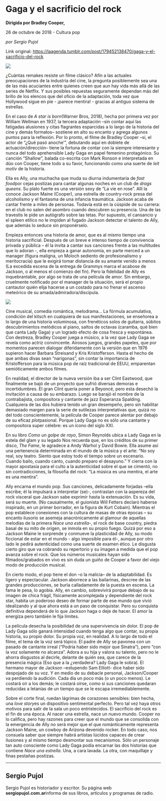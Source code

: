 # Gaga y el sacrificio del rock

**Dirigida por Bradley Cooper,**

26 de octubre de 2018 - Cultura pop

_por Sergio Pujol_

Link original: https://laagenda.tumblr.com/post/179452138470/gaga-y-el-sacrificio-del-rock

![](https://64.media.tumblr.com/5d5fc6ed3df8f6ed595edc03b0b8b7db/tumblr_inline_ph8nwsf9q11t6q87u_500.jpg)

¿Cuántas remakes resiste un filme clásico? Afín a las actuales preocupaciones de la industria del cine, la pregunta posiblemente sea una de las más acuciantes entre quienes creen que aun hay vida más allá de las series de Netflix. Y sus posibles repuestas seguramente dependan más del brillo de los elencos que del oficio de la adaptación, toda vez que Hollywood sigue en pie - ¡parece mentira! - gracias al antiguo sistema de estrellas.

 En el caso de *A star is born*(Warner Bros, 2018), hecha por primera vez por William Wellman en 1937, la tercera adaptación –sin contar aquí las fatigadas alusiones y citas flagrantes esparcidas a lo largo de la historia del cine y demás formatos– sostiene en alto su encanto y agrega algunos puntos para la reflexión. Por lo pronto, el filme de Bradley Cooper –sí, el actor de “¿Qué pasó anoche’”, debutando aquí en doblete de actuación/dirección– tiene la fortuna de contar con la siempre interesante y nunca del todo aprehensible Lady Gaga en papel femenino protagónico. Su canción “Shallow”, balada co-escrita con Mark Ronson e interpretada en dúo con Cooper, tiene todo a su favor, funcionando como una suerte de *leit motiv* de la historia. 

 Ella es Ally, una muchacha que muda su diurna indumentaria de *fast food*por cejas postizas para cantar algunas noches en un club de *drags queens.* Su plato fuerte es una versión sexy de “La vie en rose”. Allí la conoce Jackson Maine (Cooper), una estrella de country-rock presa del alcoholismo y el fantasma de una infancia traumática. Jackson acaba de cantar frente a miles de personas. Todavía está en la cúspide de su carrera: en el club no salen del asombro cuando descubren su presencia. Una de las travestis le pide un autógrafo sobre las tetas. Por supuesto, el cansancio y el spleen etílico no le impiden al fugado Jackson detectar el talento de Ally, que además lo seduce sin proponérselo. 

 Empieza entonces una historia de amor, que es al mismo tiempo una historia sacrificial. Después de un breve e intenso tiempo de convivencia privada y pública – él la invita a cantar sus canciones frente a las multitudes que lo adoran -, ella empieza a ganar autonomía, en parte merced a un manager (figura maligna, un Moloch sediento de profesionalismo y meritocracia) que le exigirá tomar distancia de su amante venido a menos (La excedida escena de la entrega de Grammys marca el acabose de Jackson, o al menos el comienzo del fin). Pero la fidelidad de Ally es inquebrantable, por algo se trata de una película de amor. Sin embargo, cruelmente notificado por el manager de la situación, será el propio cantautor quién elija hacerse a un costado para no frenar el ascenso meteórico de su amada/admiradora/discípula.

![](https://64.media.tumblr.com/2c79e2f74ac4270edf61eae3639440db/tumblr_inline_ph8nwtp84d1t6q87u_500.jpg)

Cine musical, comedia romántica, melodrama… La fórmula acumulativa, condición del kitsch en cualquiera de sus manifestaciones, se enseñorea a lo largo de una historia voluminosa, con frenéticos solos de guitarra, súbitos descubrimientos melódicos al piano, saltos de octavas (caramba, qué bien que canta Lady Gaga) y un logrado efecto de cosa fresca y espontánea. Con destreza, Bradley Cooper juega a músico, a la vez que Lady Gaga se revela como actriz convincente. Airosos juegos, grandes papeles, que por momentos parecen dialogar diferidamente con la versión que en 1976  supieron hacer Barbara Streisand y Kris Kristofferson.  Hasta el hecho de que ambas divas sean “narigonas”, sin contar la importancia de Kristofferson para la música pop de raíz tradicional de EEUU, emparentan semióticamente ambos filmes.

 En realidad, el director de la nueva versión iba a ser Clint Eastwood, que finalmente se bajó de un proyecto que sufrió diversas demoras e incertidumbres. El gran Clint quería poner a Beyoncé, pero esta desechó la invitación a causa de su embarazo. Luego se barajó el nombre de la contrabajista, compositora y cantante de jazz Esperanza Spalding. Cualquiera de las dos hubiera tenido un gran desempeño, pero sin habilitar demasiado margen para la serie de sutilezas interpretativas que, quizá no del todo conscientemente, la película de Cooper parece alentar por debajo de su eficaz *plot*pasional. Porque Lady Gaga no es sólo una cantante y compositora super célebre: es un ícono del siglo XXI. 

 En su libro *Como un golpe de rayo*, Simon Reynolds ubica a Lady Gaga en la estela del glam y su legado Nos recuerda que, en los créditos de su primer disco, *The Fame*, le agradece a Andy Warhol y David Bowie. Ella asume así una pertenencia determinada en el mundo de la música y el arte: “No soy real, soy teatro. Siento que estoy todo el tiempo sobre un escenario. Cuando bailo, cuando canto, cuando preparo el desayuno.” Y cierra con la mayor apostasía para el culto a la autenticidad sobre el que se cimentó, no sin contradicciones, la filosofía del rock: “La música es una mentira, el arte es una mentira”.

 Ally encarna el mundo pop. Sus canciones, delicadamente forjadas –ella escribe; él la impulsará a interpretar (se)-, contrastan con la aspereza del rock visceral que Jackson sabe exprimir hasta la extenuación. Es su vida, será su muerte. (No causalmente, el guionista Will Fetters declaró haberse inspirado, en un primer borrador, en la figura de Kurt Cobain). Mientras el pop establece conexiones con la cultura de masas de otras épocas – su encanto ilusorio se asemeja anacrónicamente al glamour de aquellas melodías de la primera *Nace una estrella*-, el rock de base country, piedra basal de su mito de origen, se inmola en su propio fuego. Quizá por eso a Jackson Maine le sorprende y conmueve la plasticidad de Ally, su modo ficcional de estar en el mundo - algo imposible para él-, aunque por otro lado le pedirá autenticidad como una suerte de examen ético. Le disgusta cierto giro que va cobrando su repertorio y su imagen a medida que el pop avanza sobre el rock. Que los números musicales hayan sido filmados/grabados en vivo es sin duda un guiño de Cooper a favor del viejo modo de producción musical.

 En cierto modo, el pop tiene el don –o la malicia– de la adaptabilidad. Es ligero y espectacular. Jackson aborrece a las bailarinas, descree de las grandes producciones, se burla calladamente de la puesta en escena. La fama le pesa, lo agobia. Ally, en cambio, sobrevivirá porque debajo de su imagen de chica frágil, físicamente acomplejada y dependiente del rock star, habita un poderoso deseo de formar parte de ese mundo que vivió idealizando y al que ahora está a un paso de conquistar. Pero su conquista definitiva dependerá de lo que Jackson haga o deje de hacer. El amor la energiza pero también le fija límites. 

  La película desecha la posibilidad de una supervivencia sin dolor. El pop de Lady Gaga sólo ganará intensidad cuando tenga algo que contar, su propia historia, su propio dolor. Su propia voz, en realidad. A lo largo de todo el filme, el tema de la voz será tópico. El padre de Ally se pavonea con un pasado de cantante irreal (“Podría haber sido mejor que Sinatra”), pero “con la voz solamente no alcanza”. Adora a su hija y valora su talento, pero no le ahorra disgustos al decirle, delante de quién sea, que carece de la presencia mágica (Eso que a la ¿verdadera? Lady Gaga le sobra). El hermano mayor de Jackson –estupendo Sam Elliott- dice haber sido despojado de su voz. Y en medio de su debacle personal, Jackson/Cooper va perdiendo la audición. Cada día un poco más (o un poco menos). Le costará oír a los demás; le costará oírse, como si sus canciones quedaran reducidas a letanías de un tiempo que se le escapa irremediablemente.

 Sobre el corte final, ruedan lágrimas de corazones sensibles: bien hecha, una *love story*es un dispositivo sentimental perfecto. Pero tal vez haya otros motivos para salir de la sala un poco entristecidos. El sacrificio del rock es el fin de una época. Al nacer una estrella, nace un nuevo mundo. Cooper no lo califica, pero hay razones para creer que el mundo que se consolida con la emergencia de Ally no será mejor que el que románticamente representa Jackson Maine, un cowboy de Arizona devenido rocker. En todo caso, nos consuela saber que siempre habrá artistas lúcidos capaces de crear ilusiones y al mismo tiempo desmontar sus mecanismos. Sólo un personaje tan auto consciente como Lady Gaga podía encarnar las dos historias que contiene *Nace una estrella*. Una, a cara lavada. La otra, con maquillaje y finas pestañas postizas.



---

 Sergio Pujol
-------------

 Sergio Pujol es historiador y escritor. Su página web **sergiopujol.com.ar**informa de sus libros, artículos y programas de radio.

